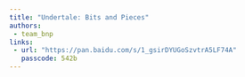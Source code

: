 ```yaml
---
title: "Undertale: Bits and Pieces"
authors:
 - team_bnp
links:
 - url: "https://pan.baidu.com/s/1_gsirDYUGoSzvtrA5LF74A"
   passcode: 542b
---
```

